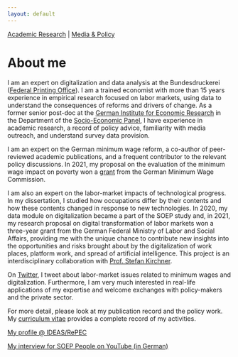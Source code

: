 ```yaml
---
layout: default
---
```

[Academic Research](./academicresearch.html) | [Media & Policy](./mediapolicy.html)

# About me

I am an expert on digitalization and data analysis at the Bundesdruckerei ([Federal Printing Office](https://www.bundesdruckerei.de/en)). I am a trained economist with more than 15 years experience in empirical research focused on labor markets, using data to understand the consequences of reforms and drivers of change. As a former senior post-doc at the  [German Institute for Economic Research](https://www.diw.de/de) in the Department of the [Socio-Economic Panel](https://www.diw.de/soep), I have experience in academic research, a record of policy advice, familiarity with media outreach, and understand survey data provision.

I am an expert on the German minimum wage reform, a co-author of peer-reviewed academic publications, and a frequent contributor to the relevant policy discussions. In 2021, my proposal on the evaluation of the minimum wage impact on poverty won a [grant](https://www.mindestlohn-kommission.de/DE/Forschung/Projekte/Laufend_node.html) from the German Minimum Wage Commission.

I am also an expert on the labor-market impacts of technological progress. In my dissertation, I studied how occupations differ by their contents and how these contents changed in response to new technologies. In 2020, my data module on digitalization became a part of the SOEP study and, in 2021, my research proposal on digital transformation of labor markets won a three-year grant from the German Federal Ministry of Labor and Social Affairs, providing me with the unique chance to contribute new insights into the opportunities and risks brought about by the digitalization of work places, platform work, and spread of artificial intelligence. This project is an interdisciplinary collaboration with [Prof. Stefan Kirchner](https://www.da.tu-berlin.de/v_menue/mitarbeiterinnen/prof_dr_stefan_kirchner/).

On [Twitter](https://twitter.com/_a_fedorets_), I tweet about labor-market issues related to minimum wages and digitalization. Furthermore, I am very much interested in real-life applications of my expertise and welcome exchanges with policy-makers and the private sector.

For more detail, please look at my publication record and the policy work. My [curriculum vitae](https://alexandrafedorets.files.wordpress.com/2020/04/acad_cv_2020_04_17.pdf) provides a complete record of my activities.

[My profile @ IDEAS/RePEC](https://ideas.repec.org/f/pfe457.html)

[My interview for SOEP People on YouTube (in German)](https://www.youtube.com/watch?v=4XM9yAat16Q)






